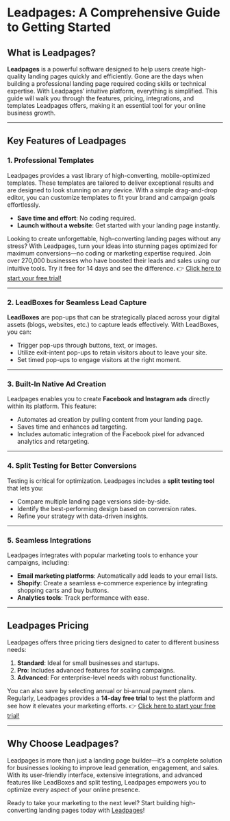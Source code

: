 # Leadpages: A Comprehensive Guide to Getting Started

## What is Leadpages?

**Leadpages** is a powerful software designed to help users create high-quality landing pages quickly and efficiently. Gone are the days when building a professional landing page required coding skills or technical expertise. With Leadpages’ intuitive platform, everything is simplified. This guide will walk you through the features, pricing, integrations, and templates Leadpages offers, making it an essential tool for your online business growth.

---

## Key Features of Leadpages

### 1. Professional Templates
Leadpages provides a vast library of high-converting, mobile-optimized templates. These templates are tailored to deliver exceptional results and are designed to look stunning on any device. With a simple drag-and-drop editor, you can customize templates to fit your brand and campaign goals effortlessly.

- **Save time and effort**: No coding required.
- **Launch without a website**: Get started with your landing page instantly.

Looking to create unforgettable, high-converting landing pages without any stress? With Leadpages, turn your ideas into stunning pages optimized for maximum conversions—no coding or marketing expertise required. Join over 270,000 businesses who have boosted their leads and sales using our intuitive tools. Try it free for 14 days and see the difference. 👉 [Click here to start your free trial!](https://bit.ly/LEadPages)

---

### 2. LeadBoxes for Seamless Lead Capture
**LeadBoxes** are pop-ups that can be strategically placed across your digital assets (blogs, websites, etc.) to capture leads effectively. With LeadBoxes, you can:
- Trigger pop-ups through buttons, text, or images.
- Utilize exit-intent pop-ups to retain visitors about to leave your site.
- Set timed pop-ups to engage visitors at the right moment.

---

### 3. Built-In Native Ad Creation
Leadpages enables you to create **Facebook and Instagram ads** directly within its platform. This feature:
- Automates ad creation by pulling content from your landing page.
- Saves time and enhances ad targeting.
- Includes automatic integration of the Facebook pixel for advanced analytics and retargeting.

---

### 4. Split Testing for Better Conversions
Testing is critical for optimization. Leadpages includes a **split testing tool** that lets you:
- Compare multiple landing page versions side-by-side.
- Identify the best-performing design based on conversion rates.
- Refine your strategy with data-driven insights.

---

### 5. Seamless Integrations
Leadpages integrates with popular marketing tools to enhance your campaigns, including:
- **Email marketing platforms**: Automatically add leads to your email lists.
- **Shopify**: Create a seamless e-commerce experience by integrating shopping carts and buy buttons.
- **Analytics tools**: Track performance with ease.

---

## Leadpages Pricing

Leadpages offers three pricing tiers designed to cater to different business needs:
1. **Standard**: Ideal for small businesses and startups.
2. **Pro**: Includes advanced features for scaling campaigns.
3. **Advanced**: For enterprise-level needs with robust functionality.

You can also save by selecting annual or bi-annual payment plans. Regularly, Leadpages provides a **14-day free trial** to test the platform and see how it elevates your marketing efforts. 👉 [Click here to start your free trial!](https://bit.ly/LEadPages)

---

## Why Choose Leadpages?

Leadpages is more than just a landing page builder—it’s a complete solution for businesses looking to improve lead generation, engagement, and sales. With its user-friendly interface, extensive integrations, and advanced features like LeadBoxes and split testing, Leadpages empowers you to optimize every aspect of your online presence.

Ready to take your marketing to the next level? Start building high-converting landing pages today with [Leadpages](https://bit.ly/LEadPages)!
